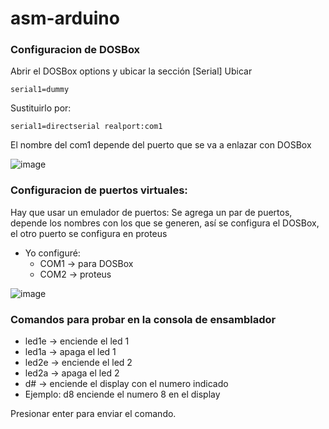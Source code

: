 # asm-arduino

### Configuracion de DOSBox
Abrir el DOSBox options y ubicar la sección [Serial]
Ubicar 
```
serial1=dummy
```
Sustituirlo por:
```
serial1=directserial realport:com1
```

El nombre del com1 depende del puerto que se va a enlazar con DOSBox

![image](https://user-images.githubusercontent.com/60149403/126088827-7a78e343-2aed-4003-ab87-ee52d27b0651.png)

### Configuracion de puertos virtuales:
Hay que usar un emulador de puertos:
Se agrega un par de puertos, depende los nombres con los que se generen, así se configura el DOSBox, el otro puerto se configura en proteus
* Yo configuré: 
  * COM1 -> para DOSBox
  * COM2 -> proteus
 
![image](https://user-images.githubusercontent.com/60149403/126088960-a168ffdc-a265-4f00-956f-3968cbbf5b54.png)

### Comandos para probar en la consola de ensamblador
* led1e -> enciende el led 1
* led1a -> apaga el led 1
* led2e -> enciende el led 2
* led2a -> apaga el led 2
* d# -> enciende el display con el numero indicado
 * Ejemplo: d8  enciende el numero 8 en el display

Presionar enter para enviar el comando.
